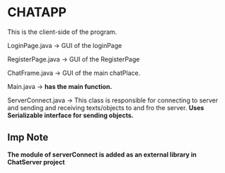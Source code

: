 # CHATAPP

This is the client-side of the program.

 
LoginPage.java -> GUI of the loginPage


RegisterPage.java -> GUI of the RegisterPage


ChatFrame.java -> GUI of the main chatPlace.


Main.java -> **has the main function.**


ServerConnect.java -> This class is responsible for connecting to server and sending and receiving texts/objects to and fro the server.
**Uses Serializable interface for sending objects.** 
## Imp Note
**The module of serverConnect is added as an external library in ChatServer project** 
